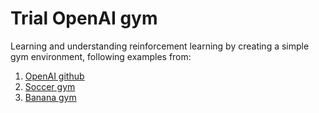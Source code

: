 # Trial OpenAI gym

Learning and understanding reinforcement learning by creating a simple gym environment, following examples from:
  1.  [OpenAI github](https://github.com/openai/gym/tree/master/gym/envs#how-to-create-new-environments-for-gym)
  2.  [Soccer gym](https://github.com/openai/gym-soccer/blob/master/gym_soccer/envs/soccer_env.py)
  3.  [Banana gym](https://github.com/MartinThoma/banana-gym/blob/master/setup.py)
